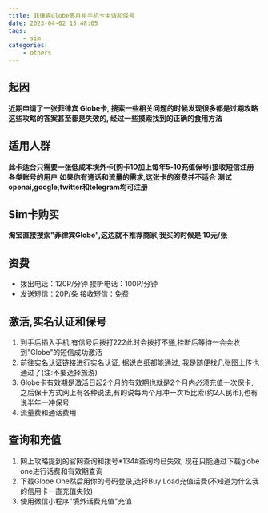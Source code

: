 ```yaml
---
title: 菲律宾Globe零月租手机卡申请和保号
date: 2023-04-02 15:48:05
tags:
	- sim
categories: 
    - others
---
```


## 起因 

__近期申请了一张菲律宾 Globe卡, 搜索一些相关问题的时候发现很多都是过期攻略__
__这些攻略的答案甚至都是失效的, 经过一些摸索找到的正确的食用方法__

## 适用人群

__此卡适合只需要一张低成本境外卡(购卡10加上每年5-10充值保号)接收短信注册各类账号的用户__
__如果你有通话和流量的需求,这张卡的资费并不适合__
__测试openai,google,twitter和telegram均可注册__

## Sim卡购买

__淘宝直接搜索"菲律宾Globe",这边就不推荐商家,我买的时候是 10元/张__

## 资费

* 拨出电话：120P/分钟 接听电话：100P/分钟
* 发送短信：20P/条 接收短信：免费

## 激活,实名认证和保号

1. 到手后插入手机,有信号后拨打222此时会拨打不通,挂断后等待一会会收到"Globe"的短信成功激活
2. 前往[实名认证链接](https://new.globe.com.ph/simreg)进行实名认证, 据说白纸都能通过, 我是随便找几张图上传也通过了(注:不要选择旅游)
3. Globe卡有效期是激活日起2个月的有效期也就是2个月内必须充值一次保卡, 之后保卡方式网上有各种说法,有的说每两个月冲一次15比索(约2人民币),也有说半年一冲保号
4. 流量费和通话费用

## 查询和充值

1. 网上攻略提到的官网查询和拨号*134#查询均已失效, 现在只能通过下载globe one进行话费和有效期查询
1. 下载Globe One然后用你的号码登录,选择Buy Load充值话费(不知道为什么我的信用卡一直充值失败)
2. 使用微信小程序"境外话费充值"充值

